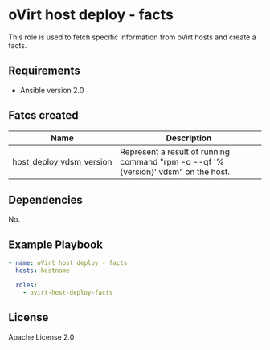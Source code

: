 oVirt host deploy - facts
=============================

This role is used to fetch specific information from oVirt hosts and create a facts.

Requirements
------------

 * Ansible version 2.0

Fatcs created
-------------

| Name                        | Description                                                       |
|-----------------------------|-------------------------------------------------------------------|
| host_deploy_vdsm_version    | Represent a result of running command "rpm -q --qf '%{version}' vdsm" on the host. |

Dependencies
------------

No.

Example Playbook
----------------

```yaml
- name: oVirt host deploy - facts
  hosts: hostname

  roles:
    - ovirt-host-deploy-facts
```

License
-------

Apache License 2.0
